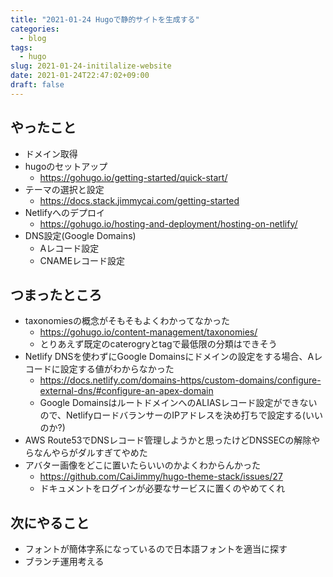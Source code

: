 ```yaml
---
title: "2021-01-24 Hugoで静的サイトを生成する"
categories:
  - blog
tags:
  - hugo
slug: 2021-01-24-initilalize-website
date: 2021-01-24T22:47:02+09:00
draft: false
---
```


## やったこと

- ドメイン取得
- hugoのセットアップ
  - https://gohugo.io/getting-started/quick-start/
- テーマの選択と設定
  - https://docs.stack.jimmycai.com/getting-started
- Netlifyへのデプロイ
  - https://gohugo.io/hosting-and-deployment/hosting-on-netlify/
- DNS設定(Google Domains)
  - Aレコード設定
  - CNAMEレコード設定

## つまったところ

- taxonomiesの概念がそもそもよくわかってなかった
  - https://gohugo.io/content-management/taxonomies/
  - とりあえず既定のcaterogryとtagで最低限の分類はできそう
- Netlify DNSを使わずにGoogle Domainsにドメインの設定をする場合、Aレコードに設定する値がわからなかった
  - https://docs.netlify.com/domains-https/custom-domains/configure-external-dns/#configure-an-apex-domain
  - Google DomainsはルートドメインへのALIASレコード設定ができないので、NetlifyロードバランサーのIPアドレスを決め打ちで設定する(いいのか?)
- AWS Route53でDNSレコード管理しようかと思ったけどDNSSECの解除やらなんやらがダルすぎてやめた
- アバター画像をどこに置いたらいいのかよくわからんかった
  - https://github.com/CaiJimmy/hugo-theme-stack/issues/27
  - ドキュメントをログインが必要なサービスに置くのやめてくれ

## 次にやること

- フォントが簡体字系になっているので日本語フォントを適当に探す
- ブランチ運用考える

